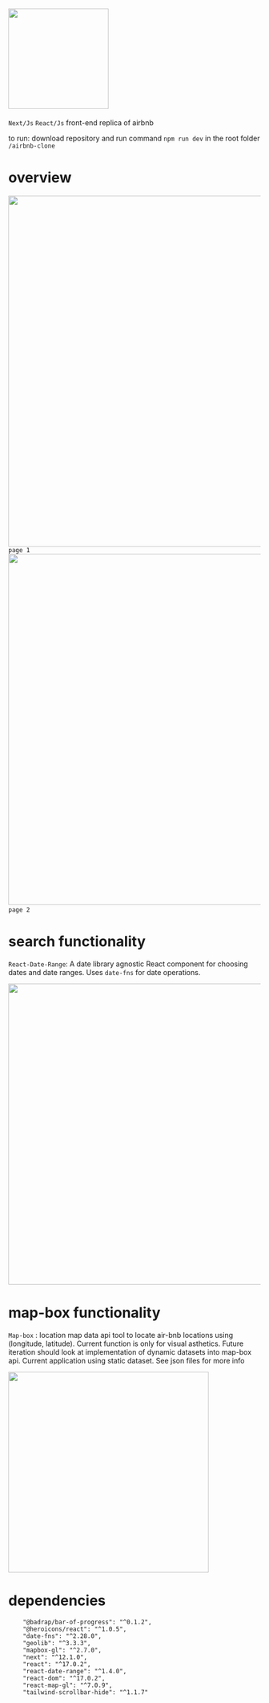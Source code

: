 # <img src="https://github.com/adambenaceur/airbnb-clone/blob/master/public/airbnb-logo.png" width="200" />
```Next/Js``` ```React/Js``` front-end replica of airbnb

to run: download repository and run command ``` npm run dev ``` in the root folder ```/airbnb-clone```

# overview


<img src="https://github.com/adambenaceur/airbnb-clone/blob/master/public/home-screen.gif" width="700" /> ```page 1```
<img src="https://github.com/adambenaceur/airbnb-clone/blob/master/public/search.gif" width="700" /> ```  page 2 ```

# search functionality

```React-Date-Range```: A date library agnostic React component for choosing dates and date ranges. Uses ```date-fns``` for date operations.

<img src="https://github.com/adambenaceur/airbnb-clone/blob/master/public/search-calander.gif" width="600" />

# map-box functionality
```Map-box``` : location map data api tool to locate air-bnb locations using (longitude, latitude). 
Current function is only for visual asthetics.
Future iteration should look at implementation of dynamic datasets into map-box api. Current application using static dataset. See json files for more info 

<img src="https://github.com/adambenaceur/airbnb-clone/blob/master/public/map.gif" width="400" />


# dependencies
```
    "@badrap/bar-of-progress": "^0.1.2",
    "@heroicons/react": "^1.0.5",
    "date-fns": "^2.28.0",
    "geolib": "^3.3.3",
    "mapbox-gl": "^2.7.0",
    "next": "^12.1.0",
    "react": "^17.0.2",
    "react-date-range": "^1.4.0",
    "react-dom": "^17.0.2",
    "react-map-gl": "^7.0.9",
    "tailwind-scrollbar-hide": "^1.1.7"
  ```
